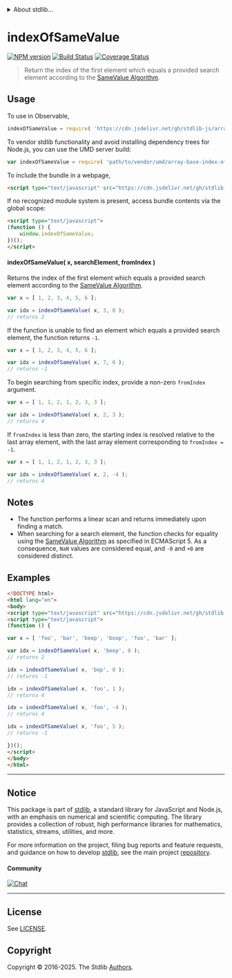 <!--

@license Apache-2.0

Copyright (c) 2025 The Stdlib Authors.

Licensed under the Apache License, Version 2.0 (the "License");
you may not use this file except in compliance with the License.
You may obtain a copy of the License at

   http://www.apache.org/licenses/LICENSE-2.0

Unless required by applicable law or agreed to in writing, software
distributed under the License is distributed on an "AS IS" BASIS,
WITHOUT WARRANTIES OR CONDITIONS OF ANY KIND, either express or implied.
See the License for the specific language governing permissions and
limitations under the License.

-->


<details>
  <summary>
    About stdlib...
  </summary>
  <p>We believe in a future in which the web is a preferred environment for numerical computation. To help realize this future, we've built stdlib. stdlib is a standard library, with an emphasis on numerical and scientific computation, written in JavaScript (and C) for execution in browsers and in Node.js.</p>
  <p>The library is fully decomposable, being architected in such a way that you can swap out and mix and match APIs and functionality to cater to your exact preferences and use cases.</p>
  <p>When you use stdlib, you can be absolutely certain that you are using the most thorough, rigorous, well-written, studied, documented, tested, measured, and high-quality code out there.</p>
  <p>To join us in bringing numerical computing to the web, get started by checking us out on <a href="https://github.com/stdlib-js/stdlib">GitHub</a>, and please consider <a href="https://opencollective.com/stdlib">financially supporting stdlib</a>. We greatly appreciate your continued support!</p>
</details>

# indexOfSameValue

[![NPM version][npm-image]][npm-url] [![Build Status][test-image]][test-url] [![Coverage Status][coverage-image]][coverage-url] <!-- [![dependencies][dependencies-image]][dependencies-url] -->

> Return the index of the first element which equals a provided search element according to the [SameValue Algorithm][@stdlib/assert/is-same-value].

<!-- Section to include introductory text. Make sure to keep an empty line after the intro `section` element and another before the `/section` close. -->

<section class="intro">

</section>

<!-- /.intro -->

<!-- Package usage documentation. -->



<section class="usage">

## Usage

To use in Observable,

```javascript
indexOfSameValue = require( 'https://cdn.jsdelivr.net/gh/stdlib-js/array-base-index-of-same-value@umd/browser.js' )
```

To vendor stdlib functionality and avoid installing dependency trees for Node.js, you can use the UMD server build:

```javascript
var indexOfSameValue = require( 'path/to/vendor/umd/array-base-index-of-same-value/index.js' )
```

To include the bundle in a webpage,

```html
<script type="text/javascript" src="https://cdn.jsdelivr.net/gh/stdlib-js/array-base-index-of-same-value@umd/browser.js"></script>
```

If no recognized module system is present, access bundle contents via the global scope:

```html
<script type="text/javascript">
(function () {
    window.indexOfSameValue;
})();
</script>
```

#### indexOfSameValue( x, searchElement, fromIndex )

Returns the index of the first element which equals a provided search element according to the [SameValue Algorithm][@stdlib/assert/is-same-value].

```javascript
var x = [ 1, 2, 3, 4, 5, 6 ];

var idx = indexOfSameValue( x, 3, 0 );
// returns 2
```

If the function is unable to find an element which equals a provided search element, the function returns `-1`.

```javascript
var x = [ 1, 2, 3, 4, 5, 6 ];

var idx = indexOfSameValue( x, 7, 0 );
// returns -1
```

To begin searching from specific index, provide a non-zero `fromIndex` argument.

```javascript
var x = [ 1, 1, 2, 1, 2, 3, 3 ];

var idx = indexOfSameValue( x, 2, 3 );
// returns 4
```

If `fromIndex` is less than zero, the starting index is resolved relative to the last array element, with the last array element corresponding to `fromIndex = -1`.

```javascript
var x = [ 1, 1, 2, 1, 2, 3, 3 ];

var idx = indexOfSameValue( x, 2, -4 );
// returns 4
```

</section>

<!-- /.usage -->

<!-- Package usage notes. Make sure to keep an empty line after the `section` element and another before the `/section` close. -->

<section class="notes">

## Notes

-   The function performs a linear scan and returns immediately upon finding a match.
-   When searching for a search element, the function checks for equality using the [SameValue Algorithm][@stdlib/assert/is-same-value] as specified in ECMAScript 5. As a consequence, `NaN` values are considered equal, and `-0` and `+0` are considered distinct.

</section>

<!-- /.notes -->

<!-- Package usage examples. -->

<section class="examples">

## Examples

<!-- eslint no-undef: "error" -->

```html
<!DOCTYPE html>
<html lang="en">
<body>
<script type="text/javascript" src="https://cdn.jsdelivr.net/gh/stdlib-js/array-base-index-of-same-value@umd/browser.js"></script>
<script type="text/javascript">
(function () {

var x = [ 'foo', 'bar', 'beep', 'boop', 'foo', 'bar' ];

var idx = indexOfSameValue( x, 'beep', 0 );
// returns 2

idx = indexOfSameValue( x, 'bop', 0 );
// returns -1

idx = indexOfSameValue( x, 'foo', 1 );
// returns 4

idx = indexOfSameValue( x, 'foo', -4 );
// returns 4

idx = indexOfSameValue( x, 'foo', 5 );
// returns -1

})();
</script>
</body>
</html>
```

</section>

<!-- /.examples -->

<!-- Section to include cited references. If references are included, add a horizontal rule *before* the section. Make sure to keep an empty line after the `section` element and another before the `/section` close. -->

<section class="references">

</section>

<!-- /.references -->

<!-- Section for related `stdlib` packages. Do not manually edit this section, as it is automatically populated. -->

<section class="related">

</section>

<!-- /.related -->

<!-- Section for all links. Make sure to keep an empty line after the `section` element and another before the `/section` close. -->


<section class="main-repo" >

* * *

## Notice

This package is part of [stdlib][stdlib], a standard library for JavaScript and Node.js, with an emphasis on numerical and scientific computing. The library provides a collection of robust, high performance libraries for mathematics, statistics, streams, utilities, and more.

For more information on the project, filing bug reports and feature requests, and guidance on how to develop [stdlib][stdlib], see the main project [repository][stdlib].

#### Community

[![Chat][chat-image]][chat-url]

---

## License

See [LICENSE][stdlib-license].


## Copyright

Copyright &copy; 2016-2025. The Stdlib [Authors][stdlib-authors].

</section>

<!-- /.stdlib -->

<!-- Section for all links. Make sure to keep an empty line after the `section` element and another before the `/section` close. -->

<section class="links">

[npm-image]: http://img.shields.io/npm/v/@stdlib/array-base-index-of-same-value.svg
[npm-url]: https://npmjs.org/package/@stdlib/array-base-index-of-same-value

[test-image]: https://github.com/stdlib-js/array-base-index-of-same-value/actions/workflows/test.yml/badge.svg?branch=main
[test-url]: https://github.com/stdlib-js/array-base-index-of-same-value/actions/workflows/test.yml?query=branch:main

[coverage-image]: https://img.shields.io/codecov/c/github/stdlib-js/array-base-index-of-same-value/main.svg
[coverage-url]: https://codecov.io/github/stdlib-js/array-base-index-of-same-value?branch=main

<!--

[dependencies-image]: https://img.shields.io/david/stdlib-js/array-base-index-of-same-value.svg
[dependencies-url]: https://david-dm.org/stdlib-js/array-base-index-of-same-value/main

-->

[chat-image]: https://img.shields.io/gitter/room/stdlib-js/stdlib.svg
[chat-url]: https://app.gitter.im/#/room/#stdlib-js_stdlib:gitter.im

[stdlib]: https://github.com/stdlib-js/stdlib

[stdlib-authors]: https://github.com/stdlib-js/stdlib/graphs/contributors

[umd]: https://github.com/umdjs/umd
[es-module]: https://developer.mozilla.org/en-US/docs/Web/JavaScript/Guide/Modules

[deno-url]: https://github.com/stdlib-js/array-base-index-of-same-value/tree/deno
[deno-readme]: https://github.com/stdlib-js/array-base-index-of-same-value/blob/deno/README.md
[umd-url]: https://github.com/stdlib-js/array-base-index-of-same-value/tree/umd
[umd-readme]: https://github.com/stdlib-js/array-base-index-of-same-value/blob/umd/README.md
[esm-url]: https://github.com/stdlib-js/array-base-index-of-same-value/tree/esm
[esm-readme]: https://github.com/stdlib-js/array-base-index-of-same-value/blob/esm/README.md
[branches-url]: https://github.com/stdlib-js/array-base-index-of-same-value/blob/main/branches.md

[stdlib-license]: https://raw.githubusercontent.com/stdlib-js/array-base-index-of-same-value/main/LICENSE

[@stdlib/assert/is-same-value]: https://github.com/stdlib-js/assert-is-same-value/tree/umd

</section>

<!-- /.links -->
